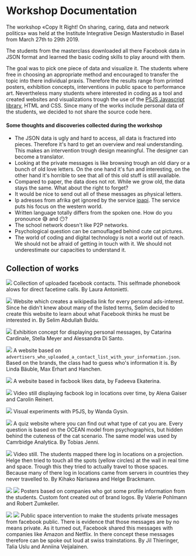 # Workshop Documentation

The workshop «Copy It Right! On sharing, caring, data and network politics» was held at the Institute Integrative Design Masterstudio in Basel from March 27th to 29th 2019. 

The students from the masterclass downloaded all there Facebook data in JSON format and learned the basic coding skills to play around with them. 

The goal was to pick one piece of data and visualize it. The students where free in choosing an appropriate method and encouraged to transfer the topic into there individual praxis. Therefore the results range from printed posters, exhibition concepts, interventions in public space to performance art. Nevertheless many students where interested in coding as a tool and created websites and visualizations trough the use of the [P5JS Javascript library](http://p5js.org/), HTML and CSS. Since many of the works include personal data of the students, we decided to not share the source code here.

#### Some thoughts and discoveries collected during the workshop
* The JSON data is ugly and hard to access, all data is fractured into pieces. Therefore it's hard to get an overview and real understanding. This makes an intervention trough design meaningful. The designer can become a translator.
* Looking at the private messages is like browsing trough an old diary or a bunch of old love letters. On the one hand it's fun and interesting, on the other hand it's horrible to see that all of this old stuff is still available.
* Compared to paper, the data does not rot. While we grow old, the data stays the same. What about the right to forget?
* It would be nice to send out all of these messages as physical letters.
* Ip adresses from afrika get ignored by the service [ipapi](https://ipapi.co/). The service puts his focus on the western world.
* Written language totally differs from the spoken one. How do you pronounce 😅 and 😶?
* The school network doesn't like P2P networks.
* Psychological question can be camouflaged behind cute cat pictures.
* The world of coding and digital technology is not a world out of reach. We should not be afraid of getting in touch with it. We should not underestimate our capacities to understand it.



## Collection of works

![](images/Antonietti-Laura.png)
Collection of uploaded facebook contacts. This selfmade phonebook alows for direct facetime calls. By Laura Antonietti.

![](images/Buldu-Abdullah-Selim.png)
Website which creates a wikipedia link for every personal ads-interest. Since he didn't knew about many of the listed terms, Selim decided to create this website to learn about what Facebook thinks he must be interested in. By Selim Abdullah Buldu.

![](images/Cardinale-Catarina-Meyer-Stella-Alexis.png)
Exhibition concept for displaying personal messages, by Catarina Cardinale, Stella Meyer and Alessandra Di Santo.

![](images/Daeuble-Linda_Ehrhart-Max_Hanchen.png)
A website based on `advertisers_who_uploaded_a_contact_list_with_your_information.json`. Based on the brands, the class had to guess who's information it is. By Linda Bäuble, Max Erhart and Hanchen.

![](images/Ekaterina-Fadeeva.png)
A website based in facbook likes data, by Fadeeva Ekaterina.

![](images/Gaiser-Alena_Reinert-Carolin.png)
Video still displaying facbook log in locations over time, by Alena Gaiser and Carolin Reinert.

![](images/Gysin-Wanda.png)
Visual experiments with P5JS, by Wanda Gysin.

![](images/Jenni-Tobias.png)
A quiz website where you can find out what type of cat you are. Every question is based on the OCEAN model from psychographics, but hidden behind the cuteness of the cat scenario. The same model was used by Camrbidge Analytica. By Tobias Jenni.

![](images/Narisawa-Kihako_Brackmann-Helge.png)
Video still. The students mapped there log in locations on a projection. Helge then tried to touch all the spots (yellow circles) at the wall in real time and space. Trough this they tried to actually travel to those spaces. Because many of there log in locations came from servers in countries they never travelled to. By Kihako Narisawa and Helge Brackmann.

![](images/Pohlmann-Valerie_Zumkeller-Robert-1.jpg)
![](images/Pohlmann-Valerie_Zumkeller-Robert-2.png)
Posters based on companies who got some profile information from the students. Custom font created out of brand logos. By Valerie Pohlmann and Robert Zumkeller.

![](images/Thieringer-Jil_Uslu-Talia_Veijalainen-Anniina-1.png)
![](images/Thieringer-Jil_Uslu-Talia_Veijalainen-Anniina-2.png)
Public space intervention to make the students private messages from facebook public. There is evidence that those messages are by no means private. As it turned out, Facebook shared this messages with companies like Amazon and Netflix. In there concept these messages therefore can be spoke out loud at swiss trainstations. By Jil Thieringer, Talia Uslu and Anniina Veijalainen.


 

